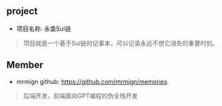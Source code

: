## project
- 项目名称: 永埀Sui链
> 项目就是一个基于Sui链的记事本，可以记录永远不想它消失的重要时刻。


## Member
- mrmign  github: https://github.com/mrmign/memories
> 后端开发，前端面向GPT编程的伪全栈开发


